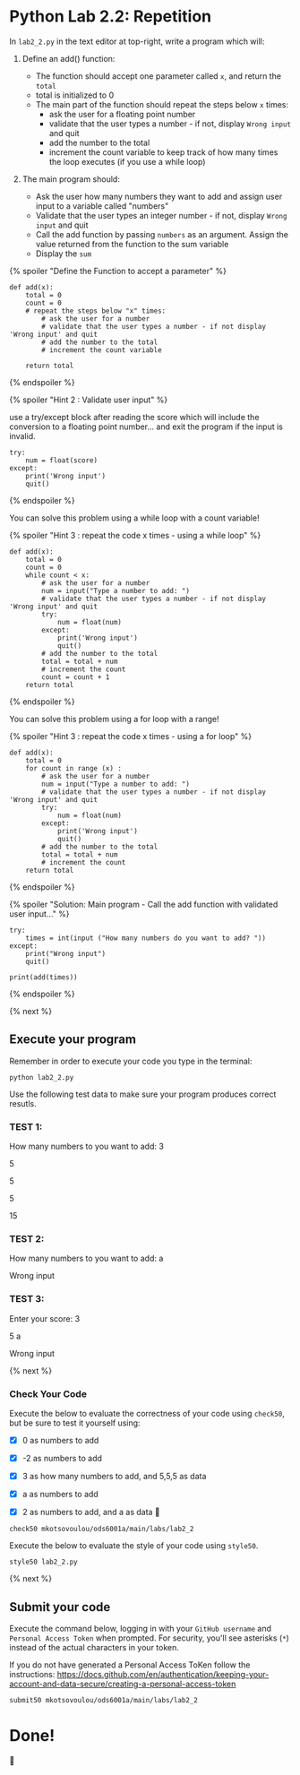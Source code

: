 # Python Lab 2.2: Repetition 
In `lab2_2.py` in the text editor at top-right, write a program which will:

1. Define an add() function:
    - The function should accept one parameter called `x`, and return the `total`
    - total is initialized to 0
    - The main part of the function should repeat the steps below `x` times:
        - ask the user for a floating point number 
        - validate that the user types a number - if not, display `Wrong input` and quit
        - add the number to the total
        - increment the count variable to keep track of how many times the loop executes (if you use a while loop)

2. The main program should:
    - Ask the user how many numbers they want to add and assign user input to a variable called "numbers"
    - Validate that the user types an integer number - if not, display `Wrong input` and quit
    - Call the add function by passing `numbers` as an argument. Assign the value returned from the function to the sum variable
    - Display the `sum`


{% spoiler "Define the Function to accept a parameter" %}

```
def add(x):
    total = 0
    count = 0
    # repeat the steps below "x" times:
        # ask the user for a number 
        # validate that the user types a number - if not display 'Wrong input' and quit
        # add the number to the total
        # increment the count variable

    return total
```
{% endspoiler %}


{% spoiler "Hint 2 : Validate user input" %}

use a try/except block after reading the score 
which will include the conversion to a floating point number...
and exit the program if the input is invalid.

```
try:
    num = float(score)
except:
    print('Wrong input')
    quit()
```

{% endspoiler %}

You can solve this problem using a while loop with a count variable!

{% spoiler "Hint 3 : repeat the code x times - using a while loop" %}

```
def add(x):
    total = 0
    count = 0
    while count < x:
        # ask the user for a number
        num = input("Type a number to add: ")
        # validate that the user types a number - if not display 'Wrong input' and quit
        try:
            num = float(num)
        except:
            print('Wrong input')
            quit()
        # add the number to the total
        total = total + num
        # increment the count
        count = count + 1
    return total
```

{% endspoiler %}

You can solve this problem using a for loop with a range!

{% spoiler "Hint 3 : repeat the code x times - using a for loop" %}

```
def add(x):
    total = 0
    for count in range (x) :
        # ask the user for a number
        num = input("Type a number to add: ")
        # validate that the user types a number - if not display 'Wrong input' and quit
        try:
            num = float(num)
        except:
            print('Wrong input')
            quit()
        # add the number to the total
        total = total + num
        # increment the count
    return total

```

{% endspoiler %}

{% spoiler "Solution: Main program - Call the add function with validated user input..." %}

```
try:
    times = int(input ("How many numbers do you want to add? "))
except:
    print("Wrong input")
    quit()

print(add(times))
```

{% endspoiler %}

{% next %}


## Execute your program 

Remember in order to execute your code you type in the terminal:
```
python lab2_2.py
```

Use the following test data to make sure your program produces correct resutls.

### TEST 1:

How many numbers to you want to add: 3

5

5

5

15


### TEST 2:

How many numbers to you want to add: a

Wrong input

### TEST 3:

Enter your score: 3

5
a

Wrong input


{% next %}

### Check Your Code

Execute the below to evaluate the correctness of your code using `check50`, but be sure to test it yourself using:

- [x] 0 as numbers to add
- [x] -2 as numbers to add
- [x] 3 as how many numbers to add, and 5,5,5 as data 
- [x] a as numbers to add 
- [x] 2 as numbers to add, and a as data
:tada:


```
check50 mkotsovoulou/ods6001a/main/labs/lab2_2
```

Execute the below to evaluate the style of your code using `style50`.

```
style50 lab2_2.py
```

{% next %}

## Submit your code

Execute the command below, logging in with your `GitHub username` and `Personal Access Token` when prompted. For security, you'll see asterisks (`*`) instead of the actual characters in your token. 

If you do not have generated a Personal Access ToKen follow the instructions: 
https://docs.github.com/en/authentication/keeping-your-account-and-data-secure/creating-a-personal-access-token

```
submit50 mkotsovoulou/ods6001a/main/labs/lab2_2
```

# Done!
:tada: